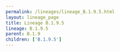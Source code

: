 ```yaml
---
permalink: /lineages/lineage_B.1.9.5.html
layout: lineage_page
title: Lineage B.1.9.5
lineage: B.1.9.5
parent: B.1.9
children: ['B.1.9.5']
---
```

